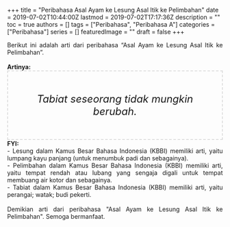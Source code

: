 +++
title = "Peribahasa Asal Ayam ke Lesung Asal Itik ke Pelimbahan"
date = 2019-07-02T10:44:00Z
lastmod = 2019-07-02T17:17:36Z
description = ""
toc = true
authors = []
tags = ["Peribahasa", "Peribahasa A"]
categories = ["Peribahasa"]
series = []
featuredImage = ""
draft = false
+++

<div dir="ltr" style="text-align: left;" trbidi="on"><div style="text-align: justify;">Berikut ini adalah arti dari peribahasa “Asal Ayam ke Lesung Asal Itik ke Pelimbahan”.</div><br /><div style="text-align: justify;"><b>Artinya:</b></div><div style="border: 2px dashed #ddd; font-size: 24px; height: auto; margin: 0 auto; padding: 50px; text-align: center; width: auto;"><i>Tabiat seseorang tidak mungkin berubah.</i></div><div style="text-align: justify;"><b>FYI:</b><br />- Lesung dalam Kamus Besar Bahasa Indonesia (KBBI) memiliki arti, yaitu lumpang kayu panjang (untuk menumbuk padi dan sebagainya).<br />- Pelimbahan dalam Kamus Besar Bahasa Indonesia (KBBI) memiliki arti, yaitu tempat rendah atau lubang yang sengaja digali untuk tempat membuang air kotor dan sebagainya.<br />- Tabiat dalam Kamus Besar Bahasa Indonesia (KBBI) memiliki arti, yaitu perangai; watak; budi pekerti.<br /><br /></div><div style="text-align: justify;">Demikian arti dari peribahasa "Asal Ayam ke Lesung Asal Itik ke Pelimbahan". Semoga bermanfaat.</div></div>
